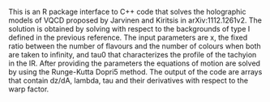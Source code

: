 This is an R package interface to C++ code that solves the holographic models of VQCD proposed by Jarvinen and Kiritsis in arXiv:1112.1261v2. The solution is obtained by solving with respect to the backgrounds of type I defined in the previous reference. The input parameters are x, the fixed ratio between the number of flavours and the number of colours when both are taken to infinity, and tau0 that characterizes the profile of the tachyion in the IR. After providing the parameters the equations of motion are solved by using the Runge-Kutta Dopri5 method. The output of the code are arrays that contain dz/dA, lambda, tau and their derivatives with respect to the warp factor.
